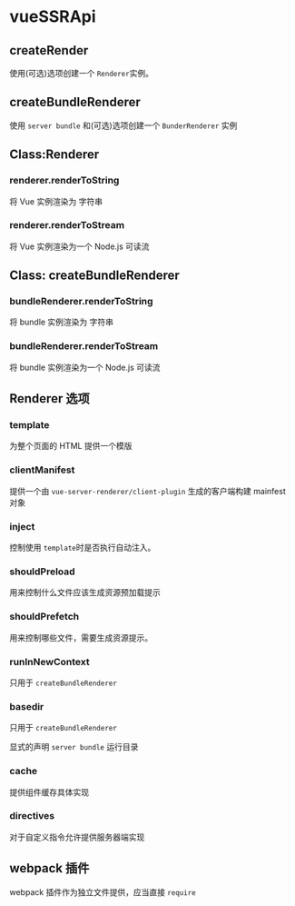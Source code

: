 # vueSSRApi

## createRender

使用(可选)选项创建一个 `Renderer`实例。

## createBundleRenderer

使用 `server bundle` 和(可选)选项创建一个 `BunderRenderer` 实例

## Class:Renderer

### renderer.renderToString

将 Vue 实例渲染为 字符串

### renderer.renderToStream

将 Vue 实例渲染为一个 Node.js 可读流

## Class: createBundleRenderer

### bundleRenderer.renderToString

将 bundle 实例渲染为 字符串

### bundleRenderer.renderToStream

将 bundle 实例渲染为一个 Node.js 可读流

## Renderer 选项

### template

为整个页面的 HTML 提供一个模版

### clientManifest

提供一个由 `vue-server-renderer/client-plugin` 生成的客户端构建 mainfest 对象

### inject

控制使用 `template`时是否执行自动注入。

### shouldPreload

用来控制什么文件应该生成资源预加载提示

### shouldPrefetch

用来控制哪些文件，需要生成资源提示。

### runInNewContext

只用于 `createBundleRenderer`

### basedir

只用于 `createBundleRenderer`

显式的声明 `server bundle` 运行目录

### cache

提供组件缓存具体实现

### directives

对于自定义指令允许提供服务器端实现

## webpack 插件

webpack 插件作为独立文件提供，应当直接 `require`